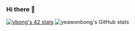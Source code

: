 ### Hi there 👋
[![ybong's 42 stats](https://badge42.herokuapp.com/api/stats/ybong?privacyName=true)](https://github.com/JaeSeoKim/badge42)
![yeawonbong's GitHub stats](https://github-readme-stats.vercel.app/api?username=yeawonbong&show_icons=true&theme=tokyonight)


<!--
**yeawonbong/yeawonbong** is a ✨ _special_ ✨ repository because its `README.md` (this file) appears on your GitHub profile.

Here are some ideas to get you started:

- 🔭 I’m currently working on ...
- 🌱 I’m currently learning ...
- 👯 I’m looking to collaborate on ...
- 🤔 I’m looking for help with ...
- 💬 Ask me about ...
- 📫 How to reach me: ...
- 😄 Pronouns: ...
- ⚡ Fun fact: ...
-->
